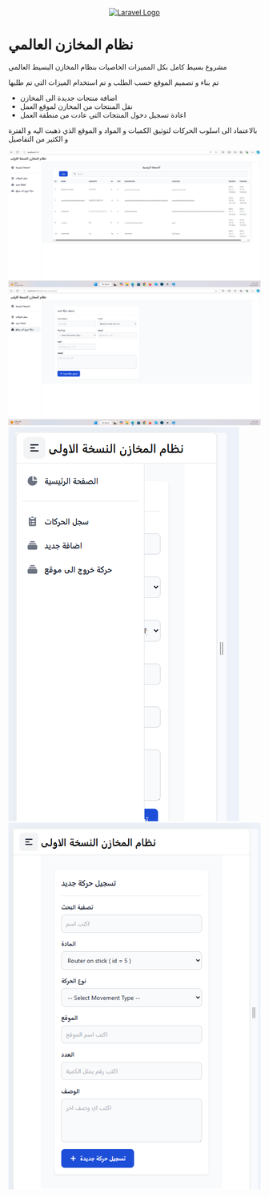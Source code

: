 <p align="center"><a href="https://laravel.com" target="_blank"><img src="https://raw.githubusercontent.com/laravel/art/master/logo-lockup/5%20SVG/2%20CMYK/1%20Full%20Color/laravel-logolockup-cmyk-red.svg" width="400" alt="Laravel Logo"></a></p>

# نظام المخازن العالمي

مشروع بسيط  كامل بكل المميزات الخاصيات بنظام المخازن البسيط العالمي 

تم بناء و تصميم الموقع حسب الطلب و تم استخدام الميزات التي تم طلبها 

- اضافة منتجات جديدة الى المخازن
- نقل المنتجات من المخازن لموقع العمل
- اعادة تسجيل دخول المنتجات التي عادت من منطقة العمل

بالاعتماد الى اسلوب الحركات لتوثيق الكميات و المواد و الموقع الذي ذهبت اليه و الفترة و الكثير من التفاصيل

![1728762452982](image/README/1728762452982.png)![1728762460768](image/README/1728762460768.png)![1728762466452](image/README/1728762466452.png)![1728762484969](image/README/1728762484969.png)
